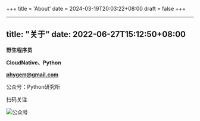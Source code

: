 +++
title = 'About'
date = 2024-03-19T20:03:22+08:00
draft = false
+++

---
title: "关于"
date: 2022-06-27T15:12:50+08:00
---

**野生程序员**


**CloudNative、Python**


**phygerr@gmail.com**



公众号：Python研究所

扫码关注

![公众号](/static/vx.jpg)

